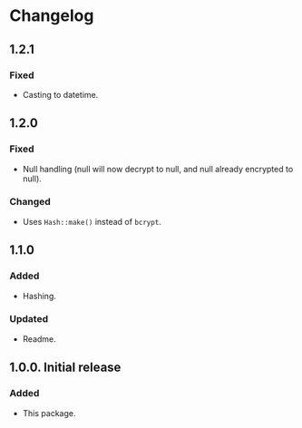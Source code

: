 # Changelog

## 1.2.1

### Fixed
- Casting to datetime.

## 1.2.0

### Fixed
- Null handling (null will now decrypt to null, and null already encrypted to null).

### Changed
- Uses `Hash::make()` instead of `bcrypt`.

## 1.1.0

### Added
- Hashing.

### Updated
- Readme.

## 1.0.0. Initial release

### Added
- This package.
